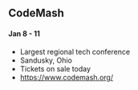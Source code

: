 ## CodeMash
#### Jan 8 - 11

- Largest regional tech conference
- Sandusky, Ohio
- Tickets on sale today
- https://www.codemash.org/
